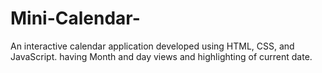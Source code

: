 # Mini-Calendar-
An interactive calendar application developed using HTML, CSS, and JavaScript. having Month and day views and highlighting of current date.
